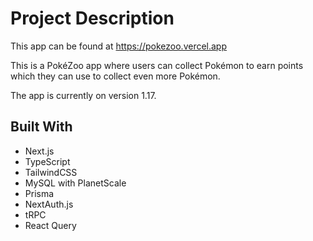 # Project Description

This app can be found at https://pokezoo.vercel.app

This is a PokéZoo app where users can collect Pokémon to earn points which they can use to collect even more Pokémon.

The app is currently on version 1.17.

## Built With

- Next.js
- TypeScript
- TailwindCSS
- MySQL with PlanetScale
- Prisma
- NextAuth.js
- tRPC
- React Query
